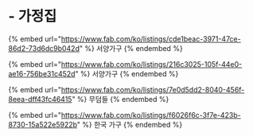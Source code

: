 # - 가정집

{% embed url="https://www.fab.com/ko/listings/cde1beac-3971-47ce-86d2-73d6dc9b042d" %}
서양가구
{% endembed %}

{% embed url="https://www.fab.com/ko/listings/216c3025-105f-44e0-ae16-756be31c452d" %}
서양가구
{% endembed %}

{% embed url="https://www.fab.com/ko/listings/7e0d5dd2-8040-456f-8eea-dff43fc46415" %}
무덤들
{% endembed %}

{% embed url="https://www.fab.com/ko/listings/f6026f6c-3f7e-423b-8730-15a522e5922b" %}
한국 가구
{% endembed %}

